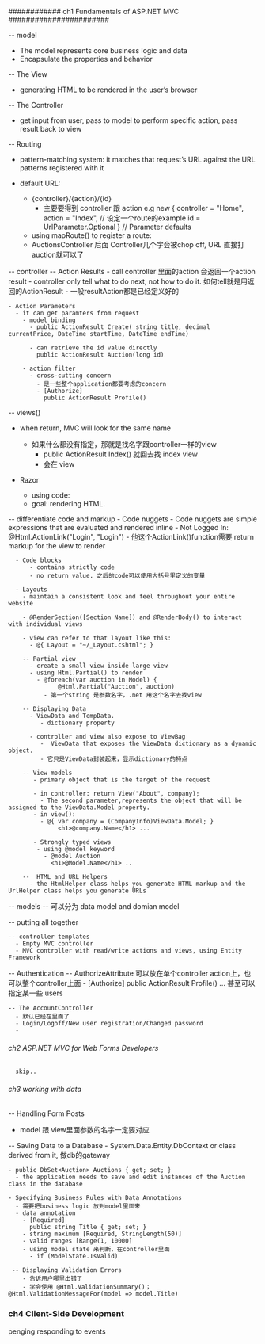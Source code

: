 ############ ch1 Fundamentals of ASP.NET MVC  #######################

-- model 
  - The model represents core business logic and data
  - Encapsulate the properties and behavior 

-- The View
  - generating HTML to be rendered in the user’s browser

-- The Controller
  - get input from user, pass to model to perform specific action, pass result back to view 

--  Routing 
  - pattern-matching system: it matches that request’s URL against the URL patterns registered with it

  - default URL: 
    - {controller}/{action}/{id}
      - 主要要得到 controller 跟 action 
      e.g  new { controller = "Home", action = "Index",  // 设定一个route的example 
            id = UrlParameter.Optional } // Parameter defaults
    - using mapRoute() to register a route:
    - AuctionsController 后面 Controller几个字会被chop off, URL 直接打auction就可以了


-- controller
  -- Action Results
    - call controller 里面的action 会返回一个action result 
    - controller only tell what to do next, not how to do it. 如何tell就是用返回的ActionResult
      - 一般resultAction都是已经定义好的 
      
    - Action Parameters
      - it can get paramters from request 
        - model binding 
          - public ActionResult Create( string title, decimal currentPrice, DateTime startTime, DateTime endTime)
          
          - can retrieve the id value directly 
            public ActionResult Auction(long id)

        - action filter 
          - cross-cutting concern
            - 是一些整个application都要考虑的concern
            - [Authorize]
              public ActionResult Profile()

-- views()
  - when return, MVC will look for the same name
    - 如果什么都没有指定，那就是找名字跟controller一样的view 
      - public ActionResult Index() 就回去找 index view 
      - 会在 view

  - Razor 
    - using code:
    - goal: rendering HTML.
      
  -- differentiate code and markup 
      - Code nuggets
        - Code nuggets are simple expressions that are evaluated and rendered inline
        - Not Logged In: @Html.ActionLink("Login", "Login")
          - 他这个ActionLink()function需要 return markup for the view to render
        
      - Code blocks
          - contains strictly code  
          - no return value. 之后的code可以使用大括号里定义的变量
          
      - Layouts
        - maintain a consistent look and feel throughout your entire website
      
        - @RenderSection([Section Name]) and @RenderBody() to interact with individual views
   
        - view can refer to that layout like this: 
          - @{ Layout = "~/_Layout.cshtml"; }
          
        -- Partial view
          - create a small view inside large view
          - using Html.Partial() to render 
            - @foreach(var auction in Model) {
                  @Html.Partial("Auction", auction)
              - 第一个string 是参数名字，.net 用这个名字去找view 
        
        -- Displaying Data
          - ViewData and TempData.
             - dictionary property 
             
          - controller and view also expose to ViewBag 
             -  ViewData that exposes the ViewData dictionary as a dynamic object. 
             - 它只是ViewData封装起来，显示dictionary的特点   
        
        -- View models
           - primary object that is the target of the request
        
           - in controller: return View("About", company);
             - The second parameter,represents the object that will be assigned to the ViewData.Model property.
           - in view():  
             - @{ var company = (CompanyInfo)ViewData.Model; }
                  <h1>@company.Name</h1> ... 
                  
           - Strongly typed views 
            - using @model keyword
              - @model Auction
                <h1>@Model.Name</h1> .. 
                
        --  HTML and URL Helpers
          - the HtmlHelper class helps you generate HTML markup and the UrlHelper class helps you generate URLs
                    
  -- models
    -- 可以分为 data model and domian model 
    
  
  -- putting all together
    
    -- controller templates 
      - Empty MVC controller
      - MVC controller with read/write actions and views, using Entity Framework  
        
  --  Authentication
    -- AuthorizeAttribute 可以放在单个controller action上，也可以整个controller上面
      - [Authorize]
        public ActionResult Profile() ... 甚至可以指定某一些 users
        
    -- The AccountController 
      - 默认已经在里面了
      - Login/Logoff/New user registration/Changed password 
      - 
        
        
 ######  ch2 ASP.NET MVC for Web Forms Developers
      skip..
      
 
 ######  ch3 working with data 
 -- Handling Form Posts
   - model 跟 view里面参数的名字一定要对应      
        
 -- Saving Data to a Database 
    - System.Data.Entity.DbContext or class derived from it, 做db的gateway 
        
    - public DbSet<Auction> Auctions { get; set; }
      - the application needs to save and edit instances of the Auction class in the database
    
    - Specifying Business Rules with Data Annotations
      - 需要把business logic 放到model里面来
      - data annotation
        - [Required]
          public string Title { get; set; }
        - string maximum [Required, StringLength(50)]
        - valid ranges [Range(1, 10000] 
        - using model state 来判断，在controller里面
          - if (ModelState.IsValid)
       
     -- Displaying Validation Errors 
        - 告诉用户哪里出错了
        - 学会使用 @Html.ValidationSummary()； @Html.ValidationMessageFor(model => model.Title)
        
        
### ch4 Client-Side Development ### 

penging responding to events 
















